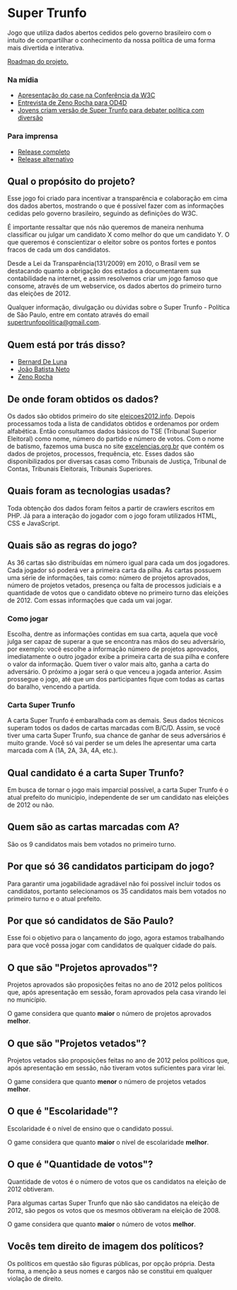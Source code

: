 # Super Trunfo

Jogo que utiliza dados abertos cedidos pelo governo brasileiro com o intuito de compartilhar o conhecimento da nossa política de uma forma mais divertida e interativa. 

[Roadmap do projeto.](https://github.com/transparencia/super-trunfo/wiki/Roadmap)

### Na mídia

* [Apresentação do case na Conferência da W3C](http://www.slideshare.net/zenorocha/slides-14815770)
* [Entrevista de Zeno Rocha para OD4D](http://soundcloud.com/od4d/zeno-rocha)
* [Jovens criam versão de Super Trunfo para debater política com diversão](http://fernandovieri.com/2012/10/22/jovens-recriam-versao-de-super-trunfo-para-debater-politica-com-diversao-2/)

### Para imprensa

* [Release completo](https://github.com/transparencia/super-trunfo/blob/dev/release/1.pdf?raw=true)
* [Release alternativo](https://github.com/transparencia/super-trunfo/blob/dev/release/2.pdf?raw=true)


## Qual o propósito do projeto?

Esse jogo foi criado para incentivar a transparência e colaboração em cima dos dados abertos, mostrando o que é possível fazer com as informações cedidas pelo governo brasileiro, seguindo as definições do W3C.

É importante ressaltar que nós não queremos de maneira nenhuma classificar ou julgar um candidato X como melhor do que um candidato Y. O que queremos é conscientizar o eleitor sobre os pontos fortes e pontos fracos de cada um dos candidatos.

Desde a Lei da Transparência(131/2009) em 2010, o Brasil vem se destacando quanto a obrigação dos estados a documentarem sua contabilidade na internet, e assim resolvemos criar um jogo famoso que consome, através de um webservice, os dados abertos do primeiro turno das eleições de 2012.

Qualquer informação, divulgação ou dúvidas sobre o Super Trunfo - Política de São Paulo, entre em contato através do email [supertrunfopolitica@gmail.com](mailto:supertrunfopolitica@gmail.com).

## Quem está por trás disso?

* [Bernard De Luna](http://github.com/bernarddeluna)
* [João Batista Neto](http://github.com/netojoaobatista)
* [Zeno Rocha](http://github.com/zenorocha)

## De onde foram obtidos os dados?

Os dados são obtidos primeiro do site [eleicoes2012.info](http://www.eleicoes2012.info/). Depois processamos toda a lista de candidatos obtidos e ordenamos por ordem alfabética. Então consultamos dados básicos do TSE (Tribunal Superior Eleitoral) como nome, número do partido e número de votos. Com o nome de batismo, fazemos uma busca no site [excelencias.org.br](http://excelencias.org.br) que contém os dados de projetos, processos, frequência, etc. Esses dados são disponibilizados por diversas casas como Tribunais de Justiça, Tribunal de Contas, Tribunais Eleitorais, Tribunais Superiores.

## Quais foram as tecnologias usadas?

Toda obtenção dos dados foram feitos a partir de crawlers escritos em PHP. Já para a interação do jogador com o jogo foram utilizados HTML, CSS e JavaScript.

## Quais são as regras do jogo?

As 36 cartas são distribuídas em número igual para cada um dos jogadores. Cada jogador só poderá ver a primeira carta da pilha. As cartas possuem uma série de informações, tais como: número de projetos aprovados, número de projetos vetados, presença ou falta de processos judiciais e a quantidade de votos que o candidato obteve no primeiro turno das eleições de 2012. Com essas informações que cada um vai jogar.

### Como jogar

Escolha, dentre as informações contidas em sua carta, aquela que você julga ser capaz de superar a que se encontra nas mãos do seu adversário, por exemplo: você escolhe a informação número de projetos aprovados, imediatamente o outro jogador exibe a primeira carta de sua pilha e confere o valor da informação. Quem tiver o valor mais alto, ganha a carta do adversário. O próximo a jogar será o que venceu a jogada anterior. Assim prossegue o jogo, até que um dos participantes fique com todas as cartas do baralho, vencendo a partida.

### Carta Super Trunfo

A carta Super Trunfo é embaralhada com as demais. Seus dados técnicos superam todos os dados de cartas marcadas com B/C/D. Assim, se você tiver uma carta Super Trunfo, sua chance de ganhar de seus adversários é muito grande. Você só vai perder se um deles lhe apresentar uma carta marcada com A (1A, 2A, 3A, 4A, etc.).

## Qual candidato é a carta Super Trunfo?

Em busca de tornar o jogo mais imparcial possível, a carta Super Trunfo é o atual prefeito do município, independente de ser um candidato nas eleições de 2012 ou não.

## Quem são as cartas marcadas com A?

São os 9 candidatos mais bem votados no primeiro turno.

##  Por que só 36 candidatos participam do jogo?

Para garantir uma jogabilidade agradável não foi possível incluir todos os candidatos, portanto selecionamos os 35 candidatos mais bem votados no primeiro turno e o atual prefeito.

## Por que só candidatos de São Paulo?

Esse foi o objetivo para o lançamento do jogo, agora estamos trabalhando para que você possa jogar com candidatos de qualquer cidade do país.

## O que são "Projetos aprovados"?

Projetos aprovados são proposições feitas no ano de 2012 pelos políticos que, após apresentação em sessão, foram aprovados pela casa virando lei no município.

O game considera que quanto **maior** o número de projetos aprovados **melhor**.

## O que são "Projetos vetados"?

Projetos vetados são proposições feitas no ano de 2012 pelos políticos que, após apresentação em sessão, não tiveram votos suficientes para virar lei.

O game considera que quanto **menor** o número de projetos vetados **melhor**.

## O que é "Escolaridade"?

Escolaridade é o nível de ensino que o candidato possui. 

O game considera que quanto **maior** o nível de escolaridade **melhor**.

## O que é "Quantidade de votos"?

Quantidade de votos é o número de votos que os candidatos na eleição de 2012 obtiveram. 

Para algumas cartas Super Trunfo que não são candidatos na eleição de 2012, são pegos os votos que os mesmos obtiveram na eleição de 2008.

O game considera que quanto **maior** o número de votos **melhor**.

## Vocês tem direito de imagem dos políticos?

Os políticos em questão são figuras públicas, por opção própria. Desta forma, a menção a seus nomes e cargos não se constitui em qualquer violação de direito.